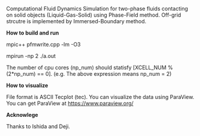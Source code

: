 Computational Fluid Dynamics Simulation for two-phase fluids contacting on solid objects (Liquid-Gas-Solid) using Phase-Field method.
Off-grid strcutre is implemented by Immersed-Boundary method.

**How to build and run**

mpic++ pfmwrite.cpp -lm -O3

mpirun -np 2 ./a.out

The number of cpu cores (np_num) should statisfy [XCELL_NUM % (2*np_num) == 0]. (e.g. The above expression means np_num = 2)

**How to visualize**

File format is ASCII Tecplot (tec).
You can visualize the data using ParaView.
You can get ParaView at https://www.paraview.org/

**Acknowlege**

Thanks to Ishida and Deji.
